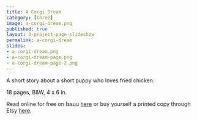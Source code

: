 ```yaml
---
title: A Corgi Dream
category: [three]
image: a-corgi-dream.png
published: true
layout: 3-project-page-slideshow
permalink: a-corgi-dream
slides: 
- a-corgi-dream.png
- a-corgi-dream-page.png
- a-corgi-dream-page-2.png
---
```

A short story about a short puppy who loves fried chicken.

18 pages, B&W, 4 x 6 in.

Read online for free on Issuu [here](http://issuu.com/hicrista/docs/a_corgi_dream) or buy yourself a printed copy through Etsy [here](https://www.etsy.com/listing/250865774/a-corgi-dream-minicomic). 
